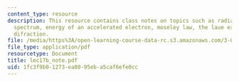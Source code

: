 ```yaml
---
content_type: resource
description: This resource contains class notes on topics such as radiation, electromagnetic
  spectrum, energy of an accelerated electron, moseley law, the laue experiment, and
  difraction.
file: /media/https%3A/open-learning-course-data-rc.s3.amazonaws.com/3-012-fundamentals-of-materials-science-fall-2005/1fc3f9b01273ea8095eba5caf6efe0cc_lec17b_note.pdf
file_type: application/pdf
resourcetype: Document
title: lec17b_note.pdf
uid: 1fc3f9b0-1273-ea80-95eb-a5caf6efe0cc
---
```

